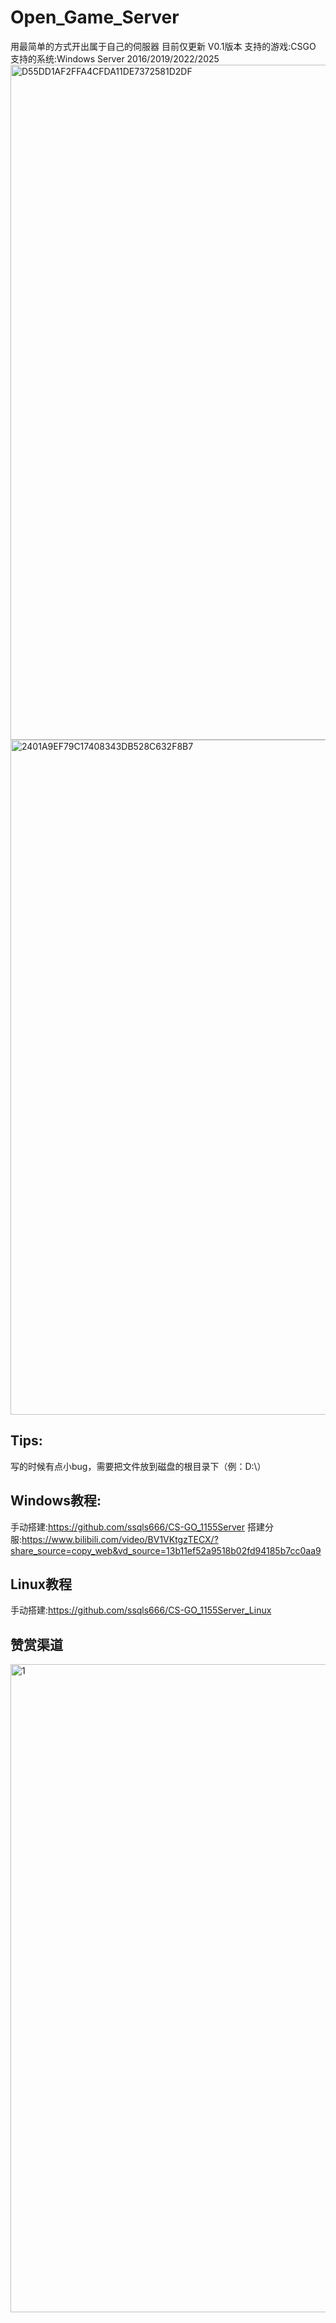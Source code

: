 # Open_Game_Server
用最简单的方式开出属于自己的伺服器
目前仅更新 V0.1版本 
支持的游戏:CSGO
支持的系统:Windows Server 2016/2019/2022/2025
<img width="1920" height="1080" alt="D55DD1AF2FFA4CFDA11DE7372581D2DF" src="https://github.com/user-attachments/assets/120221bf-5404-47dd-bc86-f3d806643648" />
<img width="1920" height="1080" alt="2401A9EF79C17408343DB528C632F8B7" src="https://github.com/user-attachments/assets/c0097dc4-1db3-4a58-b57d-93ec23c4651f" />

## Tips:
写的时候有点小bug，需要把文件放到磁盘的根目录下（例：D:\）

## Windows教程:
手动搭建:https://github.com/ssqls666/CS-GO_1155Server  搭建分服:https://www.bilibili.com/video/BV1VKtgzTECX/?share_source=copy_web&vd_source=13b11ef52a9518b02fd94185b7cc0aa9
## Linux教程
手动搭建:https://github.com/ssqls666/CS-GO_1155Server_Linux
## 赞赏渠道

<img width="1037" height="1037" alt="1" src="https://github.com/user-attachments/assets/5af16773-1426-4e8a-b642-81f0d12c272d" />
